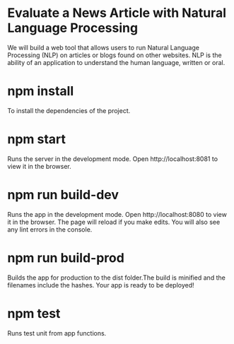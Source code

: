 # Evaluate a News Article with Natural Language Processing

We will build a web tool that allows users to run Natural Language Processing (NLP) on articles or blogs found on other websites. NLP is the ability of an application to understand the human language, written or oral.

# npm install

To install the dependencies of the project.

# npm start

Runs the server in the development mode. Open http://localhost:8081 to view it in the browser.

# npm run build-dev

Runs the app in the development mode. Open http://localhost:8080 to view it in the browser.
The page will reload if you make edits. You will also see any lint errors in the console.

# npm run build-prod

Builds the app for production to the dist folder.The build is minified and the filenames include the hashes.
Your app is ready to be deployed!

# npm test

Runs test unit from app functions.
